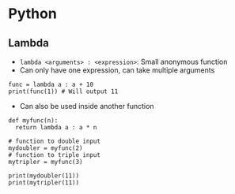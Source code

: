 # Python

## Lambda

- `lambda <arguments> : <expression>`: Small anonymous function
- Can only have one expression, can take multiple arguments

```
func = lambda a : a + 10
print(func(1)) # Will output 11
``` 

- Can also be used inside another function

```
def myfunc(n):
  return lambda a : a * n

# function to double input
mydoubler = myfunc(2)
# function to triple input
mytripler = myfunc(3)

print(mydoubler(11))
print(mytripler(11))
```


